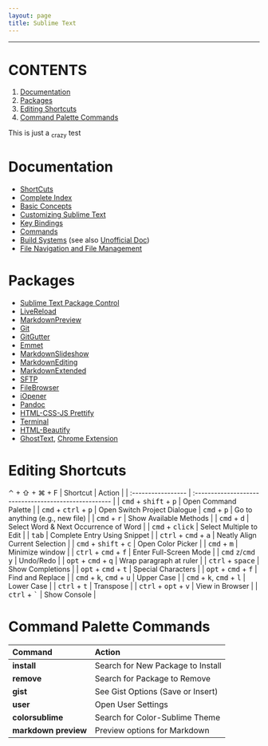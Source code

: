 ```yaml
---
layout: page
title: Sublime Text
---
```


---

# CONTENTS
1. [Documentation](#documentation)
2. [Packages](#packages)
3. [Editing Shortcuts](#editing-shortcuts)
4. [Command Palette Commands](#command-palette-commands)



This is just a <sub>crazy</sub> test

# Documentation
* [ShortCuts](http://sublime-text-unofficial-documentation.readthedocs.org/en/latest/reference/keyboard_shortcuts_osx.html)
* [Complete Index](http://docs.sublimetext.info/en/latest/index.html)
* [Basic Concepts](http://docs.sublimetext.info/en/latest/basic_concepts.html)
* [Customizing Sublime Text](http://docs.sublimetext.info/en/latest/customization/customization.html)
* [Key Bindings](http://www.sublimetext.com/docs/key-bindings)
* [Commands](http://www.sublimetext.com/docs/commands)
* [Build Systems](http://www.sublimetext.com/docs/build) (see also [Unofficial Doc](http://docs.sublimetext.info/en/latest/file_processing/build_systems.html))
* [File Navigation and File Management](http://docs.sublimetext.info/en/latest/file_management/file_management.html)

# Packages
* [Sublime Text Package Control](https://packagecontrol.io/browse)
* [LiveReload](https://github.com/dz0ny/LiveReload-sublimetext2/blob/master/README.md)
* [MarkdownPreview](https://github.com/revolunet/sublimetext-markdown-preview)
* [Git](https://github.com/kemayo/sublime-text-2-git)
* [GitGutter](https://github.com/jisaacks/GitGutter)
* [Emmet](https://github.com/sergeche/emmet-sublime)
* [MarkdownSlideshow](https://packagecontrol.io/packages/Markdown%20Slideshow)
* [MarkdownEditing](https://github.com/SublimeText-Markdown/MarkdownEditing)
* [MarkdownExtended](https://github.com/jonschlinkert/sublime-markdown-extended)
* [SFTP](http://wbond.net/sublime_packages/sftp)
* [FileBrowser](https://github.com/aziz/SublimeFileBrowser)
* [iOpener](https://github.com/rosshemsley/iOpener)
* [Pandoc](https://packagecontrol.io/packages/Pandoc)
* [HTML-CSS-JS Prettify](https://packagecontrol.io/packages/HTML-CSS-JS%20Prettify)
* [Terminal](https://packagecontrol.io/packages/Terminal)
* [HTML-Beautify](https://packagecontrol.io/packages/HTMLBeautify)
* [GhostText](https://github.com/Cacodaimon/GhostText-for-SublimeText/), [Chrome Extension](https://chrome.google.com/webstore/detail/ghosttext-for-chrome/godiecgffnchndlihlpaajjcplehddca)

# Editing Shortcuts

⌃ + ⇧ + ⌘ + F
| Shortcut                                                          | Action                                                |
| :-----------------                                                | :---------------------------------------------------- |
| <kbd>cmd</kbd> + <kbd>shift</kbd> + <kbd>p</kbd>              | Open Command Palette                                  |
| <kbd>cmd</kbd> + <kbd>ctrl</kbd> + <kbd>p</kbd>              | Open Switch Project Dialogue
| <kbd>cmd</kbd> + <kbd>p</kbd>                                 | Go to anything (e.g., new file)                       |
| <kbd>cmd</kbd> + <kbd>r</kbd>                                 | Show Available Methods                                |
| <kbd>cmd</kbd> + <kbd>d</kbd>                                 | Select Word & Next Occurrence of Word                 |
| <kbd>cmd</kbd> + <kbd>click</kbd>                             | Select Multiple to Edit                               |
| <kbd>tab</kbd>                                                | Complete Entry Using Snippet                          |
| <kbd>ctrl</kbd> + <kbd>cmd</kbd> + <kbd>a</kbd>               | Neatly Align Current Selection                        |
| <kbd>cmd</kbd> + <kbd>shift</kbd> + <kbd>c</kbd>              | Open Color Picker                                     |
| <kbd>cmd</kbd> + <kbd>m</kbd>                                 | Minimize window                                       |
| <kbd>ctrl</kbd> + <kbd>cmd</kbd> + <kbd>f</kbd>               | Enter Full-Screen Mode                                |
| <kbd>cmd</kbd> <kbd>z</kbd>/<kbd>cmd</kbd> <kbd>y</kbd>       | Undo/Redo                                             |
| <kbd>opt</kbd> + <kbd>cmd</kbd> + <kbd>q</kbd>                | Wrap paragraph at ruler                               |
| <kbd>ctrl</kbd> + <kbd>space</kbd>                            | Show Completions                                      |
| <kbd>opt</kbd> + <kbd>cmd</kbd> + <kbd>t</kbd>                | Special Characters                                    |
| <kbd>opt</kbd> + <kbd>cmd</kbd> + <kbd>f</kbd>                | Find and Replace                                      |
| <kbd>cmd</kbd>  + <kbd>k</kbd>, <kbd>cmd</kbd> + <kbd>u</kbd> | Upper Case                                            |
| <kbd>cmd</kbd> + <kbd>k</kbd>, <kbd>cmd</kbd> + <kbd>l</kbd>  | Lower Case                                            |
| <kbd>ctrl</kbd> + <kbd>t</kbd>                                | Transpose                                             |
| <kbd>ctrl</kbd> + <kbd>opt</kbd> + <kbd>v</kbd>               | View in Browser                                       |
| <kbd>ctrl</kbd> + <kbd>`</kbd>                                    | Show Console                                                      |



# Command Palette Commands 
| Command              | Action                               |
| :----------------    | :----------------------------------- |
| **install**          | Search for New Package to Install    |
| **remove**           | Search for Package to Remove         |
| **gist**             | See Gist Options (Save or Insert)    |
| **user**             | Open User Settings                   |
| **colorsublime**     | Search for Color-Sublime Theme       |
| **markdown preview** | Preview options for Markdown         |
